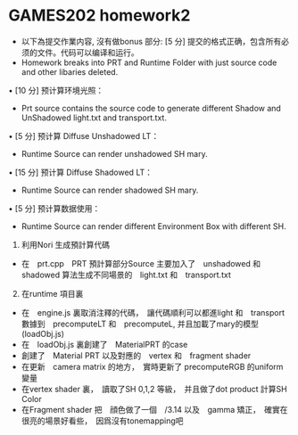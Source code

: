 # GAMES202 homework2

- 以下為提交作業内容, 沒有做bonus 部分:
[5 分] 提交的格式正确，包含所有必须的文件。代码可以编译和运行。
- Homework breaks into PRT and Runtime Folder with just source code and other libaries deleted.

• [10 分] 预计算环境光照：
- Prt source contains the source code to generate different Shadow and UnShadowed light.txt and transport.txt.

• [5 分] 预计算 Diffuse Unshadowed LT：
- Runtime Source can render unshadowed SH mary.

• [15 分] 预计算 Diffuse Shadowed LT：
- Runtime Source can render shadowed SH mary.

• [5 分] 预计算数据使用：
- Runtime Source can render different Environment Box with different SH.



1. 利用Nori 生成預計算代碼

 - 在　prt.cpp　PRT 預計算部分Source 主要加入了　unshadowed 和　shadowed 算法生成不同場景的　light.txt 和　transport.txt

2. 在runtime 項目裏
　
 - 在　engine.js 裏取消注釋的代碼，　讓代碼順利可以都進light 和　transport 數據到　precomputeLT 和　precomputeL, 并且加載了mary的模型(loadObj.js)
 - 在　loadObj.js 裏創建了　MaterialPRT 的case 
 - 創建了　Material PRT 以及對應的　vertex 和　fragment shader
 - 在更新　camera matrix 的地方，　實時更新了 precomputeRGB 的uniform 變量
 - 在vertex shader 裏，　讀取了SH 0,1,2 等級，　并且做了dot product 計算SH Color
 - 在Fragment shader 把　顔色做了一個　/3.14 以及　gamma 矯正，　確實在很亮的場景好看些，　因爲沒有tonemapping吧
　
